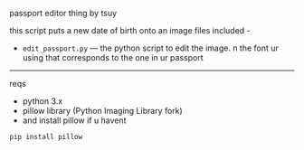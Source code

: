 passport editor thing by tsuy

this script puts a new date of birth onto an image
files included -

- `edit_passport.py` — the python script to edit the image.
n the font ur using that corresponds to the one in ur passport

---

reqs

- python 3.x
- pillow library (Python Imaging Library fork)
- and install pillow if u havent

```bash
pip install pillow
